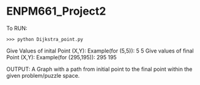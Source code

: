 # ENPM661_Project2
To RUN:

```>>> python Dijkstra_point.py```

Give Values of inital Point (X,Y):
Example(for (5,5)): 5 5
Give values of final Point (X,Y):
Example(for (295,195)): 295 195

OUTPUT:
A Graph with a path from initial point to the final point within the given problem/puzzle space.
